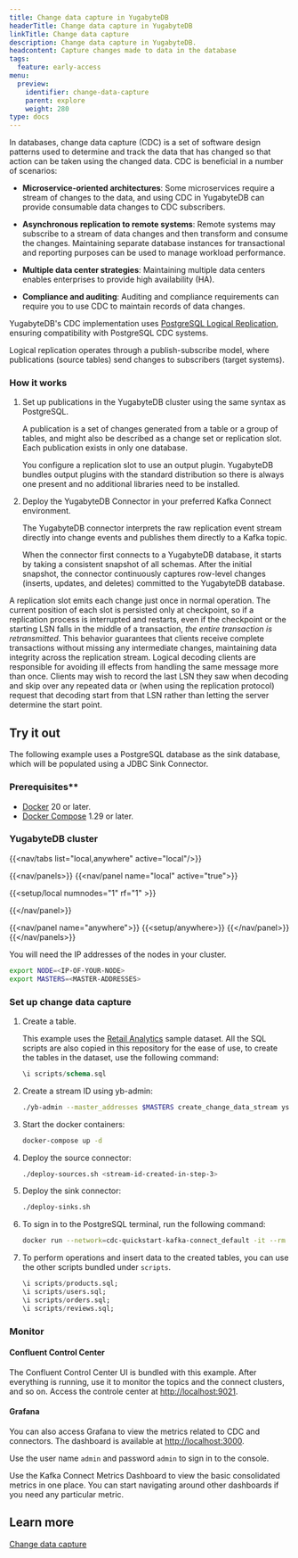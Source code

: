 ```yaml
---
title: Change data capture in YugabyteDB
headerTitle: Change data capture in YugabyteDB
linkTitle: Change data capture
description: Change data capture in YugabyteDB.
headcontent: Capture changes made to data in the database
tags:
  feature: early-access
menu:
  preview:
    identifier: change-data-capture
    parent: explore
    weight: 280
type: docs
---
```


In databases, change data capture (CDC) is a set of software design patterns used to determine and track the data that has changed so that action can be taken using the changed data. CDC is beneficial in a number of scenarios:

- **Microservice-oriented architectures**: Some microservices require a stream of changes to the data, and using CDC in YugabyteDB can provide consumable data changes to CDC subscribers.

- **Asynchronous replication to remote systems**: Remote systems may subscribe to a stream of data changes and then transform and consume the changes. Maintaining separate database instances for transactional and reporting purposes can be used to manage workload performance.

- **Multiple data center strategies**: Maintaining multiple data centers enables enterprises to provide high availability (HA).

- **Compliance and auditing**: Auditing and compliance requirements can require you to use CDC to maintain records of data changes.

YugabyteDB's CDC implementation uses [PostgreSQL Logical Replication](https://www.postgresql.org/docs/11/logical-replication.html), ensuring compatibility with PostgreSQL CDC systems.

Logical replication operates through a publish-subscribe model, where publications (source tables) send changes to subscribers (target systems).

### How it works

1. Set up publications in the YugabyteDB cluster using the same syntax as PostgreSQL.

    A publication is a set of changes generated from a table or a group of tables, and might also be described as a change set or replication slot. Each publication exists in only one database.

    You configure a replication slot to use an output plugin. YugabyteDB bundles output plugins with the standard distribution so there is always one present and no additional libraries need to be installed.

1. Deploy the YugabyteDB Connector in your preferred Kafka Connect environment.

    The YugabyteDB connector interprets the raw replication event stream directly into change events and publishes them directly to a Kafka topic.

    When the connector first connects to a YugabyteDB database, it starts by taking a consistent snapshot of all schemas. After the initial snapshot, the connector continuously captures row-level changes (inserts, updates, and deletes) committed to the YugabyteDB database.

A replication slot emits each change just once in normal operation. The current position of each slot is persisted only at checkpoint, so if a replication process is interrupted and restarts, even if the checkpoint or the starting LSN falls in the middle of a transaction, _the entire transaction is retransmitted_. This behavior guarantees that clients receive complete transactions without missing any intermediate changes, maintaining data integrity across the replication stream​. Logical decoding clients are responsible for avoiding ill effects from handling the same message more than once. Clients may wish to record the last LSN they saw when decoding and skip over any repeated data or (when using the replication protocol) request that decoding start from that LSN rather than letting the server determine the start point.

## Try it out

The following example uses a PostgreSQL database as the sink database, which will be populated using a JDBC Sink Connector.

### Prerequisites**

- [Docker](https://www.docker.com) 20 or later.
- [Docker Compose](https://docs.docker.com/compose/install/) 1.29 or later.

### YugabyteDB cluster

<!-- begin: nav tabs -->
{{<nav/tabs list="local,anywhere" active="local"/>}}

{{<nav/panels>}}
{{<nav/panel name="local" active="true">}}
<!-- local cluster setup instructions -->
{{<setup/local numnodes="1" rf="1" >}}

{{</nav/panel>}}

{{<nav/panel name="anywhere">}} {{<setup/anywhere>}} {{</nav/panel>}}
{{</nav/panels>}}
<!-- end: nav tabs -->

You will need the IP addresses of the nodes in your cluster.

```sh
export NODE=<IP-OF-YOUR-NODE>
export MASTERS=<MASTER-ADDRESSES>
```

### Set up change data capture

1. Create a table.

    This example uses the [Retail Analytics](../../sample-data/retail-analytics/) sample dataset. All the SQL scripts are also copied in this repository for the ease of use, to create the tables in the dataset, use the following command:

    ```sql
    \i scripts/schema.sql
    ```

1. Create a stream ID using yb-admin:

    ```sh
    ./yb-admin --master_addresses $MASTERS create_change_data_stream ysql.<namespace>
    ```

1. Start the docker containers:

    ```sh
    docker-compose up -d
    ```

1. Deploy the source connector:

    ```sh
    ./deploy-sources.sh <stream-id-created-in-step-3>
    ```

1. Deploy the sink connector:

    ```sh
    ./deploy-sinks.sh
    ```

1. To sign in to the PostgreSQL terminal, run the following command:

    ```sh
    docker run --network=cdc-quickstart-kafka-connect_default -it --rm --name postgresqlterm --link pg:postgresql --rm postgres:11.2 sh -c 'PGPASSWORD=postgres exec psql -h pg -p "$POSTGRES_PORT_5432_TCP_PORT" -U postgres'
    ```

1. To perform operations and insert data to the created tables, you can use the other scripts bundled under `scripts`.

    ```sql
    \i scripts/products.sql;
    \i scripts/users.sql;
    \i scripts/orders.sql;
    \i scripts/reviews.sql;
    ```

### Monitor

#### Confluent Control Center

The Confluent Control Center UI is bundled with this example. After everything is running, use it to monitor the topics and the connect clusters, and so on. Access the controle center at <http://localhost:9021>.

#### Grafana

You can also access Grafana to view the metrics related to CDC and connectors. The dashboard is available at <http://localhost:3000>.

Use the user name `admin` and password `admin` to sign in to the console.

Use the Kafka Connect Metrics Dashboard to view the basic consolidated metrics in one place. You can start navigating around other dashboards if you need any particular metric.

## Learn more

[Change data capture](../../develop/change-data-capture/)
